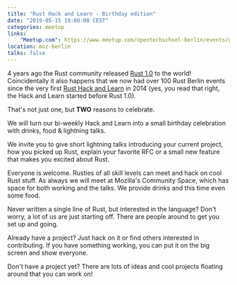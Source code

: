 ```yaml
---
title: "Rust Hack and Learn - Birthday edition"
date: "2019-05-15 19:00:00 CEST"
categories: meetup
links:
    "Meetup.com": https://www.meetup.com/opentechschool-berlin/events/gkkttqyzhbtb/
location: moz-berlin
talks: false
---
```


4 years ago the Rust community released [Rust 1.0](https://blog.rust-lang.org/2015/05/15/Rust-1.0.html) to the world!
Coincidentally it also happens that we now had over 100 Rust Berlin events
since the very first [Rust Hack and Learn](/2014/11/04/hacking.html) in 2014
(yes, you read that right, the Hack and Learn started before Rust 1.0).

That's not just one, but **TWO** reasons to celebrate.

We will turn our bi-weekly Hack and Learn into a small birthday celebration with drinks, food & lightning talks.

We invite you to give short lightning talks introducing your current project, how you picked up Rust, explain your favorite RFC or a small new feature that makes you excited about Rust.

Everyone is welcome. Rusties of all skill levels can meet and hack on cool Rust stuff. As always we will meet at Mozilla's Community Space, which has space for both working and the talks.
We provide drinks and this time even some food.

Never written a single line of Rust, but interested in the language? Don't worry, a lot of us are just starting off. There are people around to get you set up and going.

Already have a project? Just hack on it or find others interested in contributing. If you have something working, you can put it on the big screen and show everyone.

Don't have a project yet? There are lots of ideas and cool projects floating around that you can work on!
